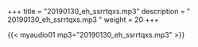 +++
title = "20190130_eh_ssrrtqxs.mp3"
description = " 20190130_eh_ssrrtqxs.mp3 "
weight = 20
+++

{{< myaudio01 mp3="20190130_eh_ssrrtqxs.mp3" >}}

